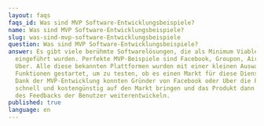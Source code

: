 ```yaml
---
layout: faqs
faqs_id: Was sind MVP Software-Entwicklungsbeispiele?
name: Was sind MVP Software-Entwicklungsbeispiele?
slug: was-sind-mvp-software-Entwicklungsbeispiele
question: Was sind MVP Software-Entwicklungsbeispiele?
answer: Es gibt viele berühmte Softwarelösungen, die als Minimum Viable Products
  eingeführt wurden. Perfekte MVP-Beispiele sind Facebook, Groupon, Airbnb oder
  Uber. Alle diese bekannten Plattformen wurden mit einer kleinen Auswahl an
  Funktionen gestartet, um zu testen, ob es einen Markt für diese Dienste gibt.
  Dank der MVP-Entwicklung konnten Gründer von Facebook oder Uber die Produkte
  schnell und kostengünstig auf den Markt bringen und das Produkt dann anhand
  des Feedbacks der Benutzer weiterentwickeln.
published: true
language: en
---
```

